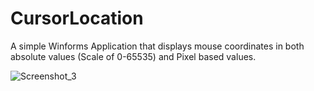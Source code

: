 # CursorLocation
 
A simple Winforms Application that displays mouse coordinates in both absolute values (Scale of 0-65535) and Pixel based values.

![Screenshot_3](https://user-images.githubusercontent.com/41876584/207508350-c36fce17-fb56-47d3-99a7-5c6be75f48c9.png)

